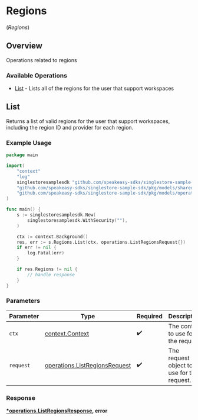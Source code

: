 # Regions
(*Regions*)

## Overview

Operations related to regions

### Available Operations

* [List](#list) - Lists all of the regions for the user that support workspaces

## List

Returns a list of valid regions for the user that support workspaces, including the region ID and provider for each region.

### Example Usage

```go
package main

import(
	"context"
	"log"
	singlestoresamplesdk "github.com/speakeasy-sdks/singlestore-sample-sdk"
	"github.com/speakeasy-sdks/singlestore-sample-sdk/pkg/models/shared"
	"github.com/speakeasy-sdks/singlestore-sample-sdk/pkg/models/operations"
)

func main() {
    s := singlestoresamplesdk.New(
        singlestoresamplesdk.WithSecurity(""),
    )

    ctx := context.Background()
    res, err := s.Regions.List(ctx, operations.ListRegionsRequest{})
    if err != nil {
        log.Fatal(err)
    }

    if res.Regions != nil {
        // handle response
    }
}
```

### Parameters

| Parameter                                                                      | Type                                                                           | Required                                                                       | Description                                                                    |
| ------------------------------------------------------------------------------ | ------------------------------------------------------------------------------ | ------------------------------------------------------------------------------ | ------------------------------------------------------------------------------ |
| `ctx`                                                                          | [context.Context](https://pkg.go.dev/context#Context)                          | :heavy_check_mark:                                                             | The context to use for the request.                                            |
| `request`                                                                      | [operations.ListRegionsRequest](../../models/operations/listregionsrequest.md) | :heavy_check_mark:                                                             | The request object to use for the request.                                     |


### Response

**[*operations.ListRegionsResponse](../../models/operations/listregionsresponse.md), error**

